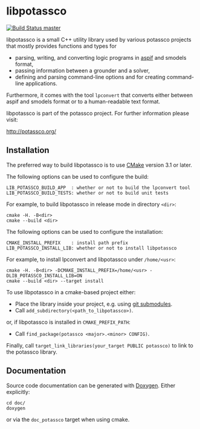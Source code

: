 # libpotassco

[![Build Status master](https://badges.herokuapp.com/travis/potassco/libpotassco?branch=master&label=master)](https://travis-ci.org/potassco/libpotassco?branch=master)

libpotassco is a small C++ utility library used by various potassco projects
that mostly provides functions and types for
 - parsing, writing, and converting logic programs in [aspif][aspif] and smodels format,
 - passing information between a grounder and a solver,
 - defining and parsing command-line options and for creating command-line applications.

Furthermore, it comes with the tool `lpconvert` that converts either between aspif and smodels format
or to a human-readable text format.

libpotassco is part of the potassco project. For further information please visit:

  http://potassco.org/

## Installation

The preferred way to build libpotassco is to use [CMake][cmake] 
version 3.1 or later.

The following options can be used to configure the build:
  
    LIB_POTASSCO_BUILD_APP  : whether or not to build the lpconvert tool
    LIB_POTASSCO_BUILD_TESTS: whether or not to build unit tests

For example, to build libpotassco in release mode in directory `<dir>`:

    cmake -H. -B<dir>
    cmake --build <dir>

The following options can be used to configure the installation:
    
    CMAKE_INSTALL_PREFIX    : install path prefix
    LIB_POTASSCO_INSTALL_LIB: whether or not to install libpotassco

For example, to install lpconvert and libpotassco under `/home/<usr>`:

    cmake -H. -B<dir> -DCMAKE_INSTALL_PREFIX=/home/<usr> -DLIB_POTASSCO_INSTALL_LIB=ON
    cmake --build <dir> --target install

To use libpotassco in a cmake-based project either:

- Place the library inside your project, e.g. using [git submodules](http://git-scm.com/docs/git-submodule).
- Call `add_subdirectory(<path_to_libpotassco>)`.

or, if libpotassco is installed in `CMAKE_PREFIX_PATH`:
- Call `find_package(potassco <major>.<minor> CONFIG)`.

Finally, call `target_link_libraries(your_target PUBLIC potassco)` to link to the potassco library.

## Documentation
Source code documentation can be generated with [Doxygen][doxygen].
Either explicitly:
  
    cd doc/
    doxygen

or via the `doc_potassco` target when using cmake.
  
[aspif]: https://www.cs.uni-potsdam.de/wv/publications/DBLP_conf/iclp/GebserKKOSW16x.pdf  "Aspif specification"
[cmake]: https://cmake.org/
[doxygen]: http://www.stack.nl/~dimitri/doxygen/
